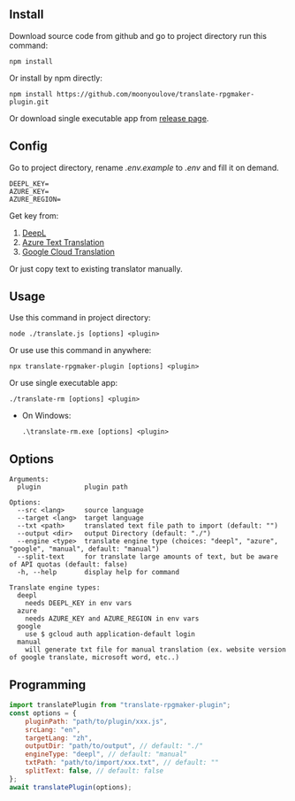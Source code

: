 ## Install
Download source code from github and go to project directory run this command:
```shell
npm install
```
Or install by npm directly:
```shell
npm install https://github.com/moonyoulove/translate-rpgmaker-plugin.git
```
Or download single executable app from [release page](https://github.com/moonyoulove/translate-rpgmaker-plugin/releases/latest).

## Config
Go to project directory, rename *.env.example* to *.env* and fill it on demand.
```shell
DEEPL_KEY=
AZURE_KEY=
AZURE_REGION=
```
Get key from:
1. [DeepL](https://developers.deepl.com/docs/getting-started/auth#authentication)
3. [Azure Text Translation](https://learn.microsoft.com/en-us/azure/ai-services/translator/create-translator-resource#get-your-authentication-keys-and-endpoint)
3. [Google Cloud Translation](https://cloud.google.com/translate/docs/authentication#authn-how-to)

Or just copy text to existing translator manually.

## Usage
Use this command in project directory:
```
node ./translate.js [options] <plugin>
```
Or use use this command in anywhere:
```
npx translate-rpgmaker-plugin [options] <plugin>
```
Or use single executable app:
```
./translate-rm [options] <plugin> 
```
* On Windows:
  ```
  .\translate-rm.exe [options] <plugin> 
  ```

## Options
```
Arguments:
  plugin           plugin path

Options:
  --src <lang>     source language
  --target <lang>  target language
  --txt <path>     translated text file path to import (default: "")
  --output <dir>   output Directory (default: "./")
  --engine <type>  translate engine type (choices: "deepl", "azure", "google", "manual", default: "manual")
  --split-text     for translate large amounts of text, but be aware of API quotas (default: false)
  -h, --help       display help for command

Translate engine types:
  deepl
    needs DEEPL_KEY in env vars
  azure
    needs AZURE_KEY and AZURE_REGION in env vars
  google
    use $ gcloud auth application-default login
  manual
    will generate txt file for manual translation (ex. website version of google translate, microsoft word, etc..)
```
## Programming
```js
import translatePlugin from "translate-rpgmaker-plugin";
const options = {
    pluginPath: "path/to/plugin/xxx.js",
    srcLang: "en",
    targetLang: "zh",
    outputDir: "path/to/output", // default: "./"
    engineType: "deepl", // default: "manual"
    txtPath: "path/to/import/xxx.txt", // default: ""
    splitText: false, // default: false
};
await translatePlugin(options);
```
